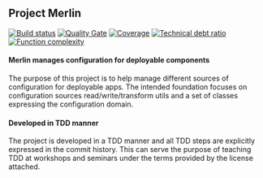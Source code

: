 ## Project Merlin 

[![Build status](https://ci.appveyor.com/api/projects/status/r8809leqsgqkl2a9?svg=true)](https://ci.appveyor.com/project/wachulski/merlin)
[![Quality Gate](https://sonarqube.com/api/badges/gate?key=MarWac_Merlin)](https://sonarqube.com/dashboard/index/MarWac_Merlin)
[![Coverage](https://sonarqube.com/api/badges/measure?key=MarWac_Merlin&metric=coverage)](https://sonarqube.com/dashboard/index/MarWac_Merlin)
[![Technical debt ratio](https://sonarqube.com/api/badges/measure?key=MarWac_Merlin&metric=sqale_debt_ratio)](https://sonarqube.com/dashboard/index/MarWac_Merlin)
[![Function complexity](https://sonarqube.com/api/badges/measure?key=MarWac_Merlin&metric=function_complexity)](https://sonarqube.com/dashboard/index/MarWac_Merlin)

#### Merlin manages configuration for deployable components

The purpose of this project is to help manage different sources of configuration for deployable apps. The intended foundation focuses on configuration sources read/write/transform utils and a set of classes expressing the configuration domain.

#### Developed in TDD manner

The project is developed in a TDD manner and all TDD steps are explicitly expressed in the commit history. This can serve the purpose of teaching TDD at workshops and seminars under the terms provided by the license attached.